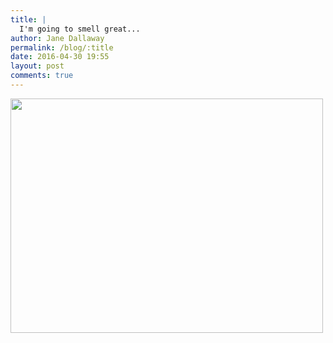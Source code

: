 ```yaml
---
title: |
  I'm going to smell great...
author: Jane Dallaway
permalink: /blog/:title
date: 2016-04-30 19:55
layout: post
comments: true
---
```


<div><a href="http://static.skitters.dallaway.com/Htp_FullSizeRender.jpg"><img src="http://static.skitters.dallaway.com/Htp_thumb_FullSizeRender.jpg" width="500" height="375"/></a></div>



  

      
